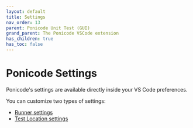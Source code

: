 ```yaml
---
layout: default
title: Settings
nav_order: 13
parent: Ponicode Unit Test (GUI)
grand_parent: The Ponicode VSCode extension
has_children: true
has_toc: false
---
```


# Ponicode Settings

Ponicode's settings are available directly inside your VS Code preferences.

You can customize two types of settings:

- [Runner settings](/docs/vscode_extension/gui_test/configuration/runner/)
- [Test Location settings](/docs/vscode_extension/gui_test/configuration/testLocation)